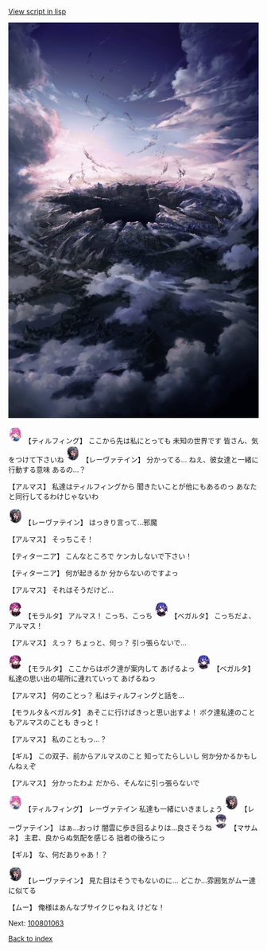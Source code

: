 [View script in lisp](../scripts/100801061.txt)

![101_hole.png](../images/backgrounds/101_hole.png)

<img src="../images/units/3101411.png" alt="3101411.png" height="34"/>
【ティルフィング】
ここから先は私にとっても
未知の世界です
皆さん、気をつけて下さいね

<img src="../images/units/3100211.png" alt="3100211.png" height="34"/>
【レーヴァテイン】
分かってる…
ねえ、彼女達と一緒に行動する意味
あるの…？

【アルマス】
私達はティルフィングから
聞きたいことが他にもあるのっ
あなたと同行してるわけじゃないわ

<img src="../images/units/3100211.png" alt="3100211.png" height="34"/>
【レーヴァテイン】
はっきり言って…邪魔

【アルマス】
そっちこそ！

【ティターニア】
こんなところで
ケンカしないで下さい！

【ティターニア】
何が起きるか
分からないのですよっ

【アルマス】
それはそうだけど…

<img src="../images/units/3104011.png" alt="3104011.png" height="34"/>
【モラルタ】
アルマス！
こっち、こっち

<img src="../images/units/3104111.png" alt="3104111.png" height="34"/>
【ベガルタ】
こっちだよ、アルマス！

【アルマス】
えっ？
ちょっと、何っ？
引っ張らないで…

<img src="../images/units/3104011.png" alt="3104011.png" height="34"/>
【モラルタ】
ここからはボク達が案内して
あげるよっ

<img src="../images/units/3104111.png" alt="3104111.png" height="34"/>
【ベガルタ】
私達の思い出の場所に連れていって
あげるねっ

【アルマス】
何のことっ？
私はティルフィングと話を…

【モラルタ＆ベガルタ】
あそこに行けばきっと思い出すよ！
ボク達私達のこともアルマスのことも
きっと！

【アルマス】
私のこともっ…？

【ギル】
この双子、前からアルマスのこと
知ってたらしいし
何か分かるかもしんねぇぞ

【アルマス】
分かったわよ
だから、そんなに引っ張らないで

<img src="../images/units/3101411.png" alt="3101411.png" height="34"/>
【ティルフィング】
レーヴァテイン
私達も一緒にいきましょう

<img src="../images/units/3100211.png" alt="3100211.png" height="34"/>
【レーヴァテイン】
はぁ…おっけ
闇雲に歩き回るよりは…良さそうね

<img src="../images/units/3100111.png" alt="3100111.png" height="34"/>
【マサムネ】
主君、良からぬ気配を感じる
拙者の後ろにっ

【ギル】
な、何だありゃあ！？

<img src="../images/units/3100211.png" alt="3100211.png" height="34"/>
【レーヴァテイン】
見た目はそうでもないのに…
どこか…雰囲気がムー達に似てる

【ムー】
俺様はあんなブサイクじゃねえ
けどな！

Next: [100801063](100801063.md)

[Back to index](index.md)
